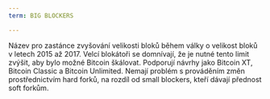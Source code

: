 ```yaml
---
term: BIG BLOCKERS

---
```

Název pro zastánce zvyšování velikosti bloků během války o velikost bloků v letech 2015 až 2017. Velcí blokátoři se domnívají, že je nutné tento limit zvýšit, aby bylo možné Bitcoin škálovat. Podporují návrhy jako Bitcoin XT, Bitcoin Classic a Bitcoin Unlimited. Nemají problém s prováděním změn prostřednictvím hard forků, na rozdíl od small blockers, kteří dávají přednost soft forkům.